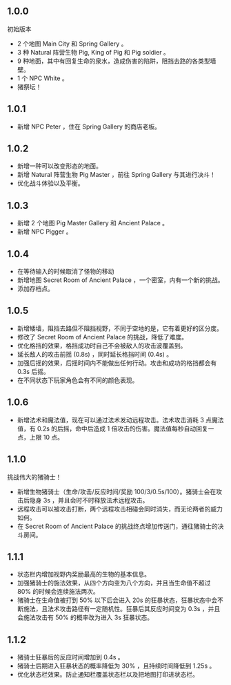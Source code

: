 ## 1.0.0

初始版本

- 2 个地图 Main City 和 Spring Gallery 。
- 3 种 Natural 阵营生物 Pig, King of Pig 和 Pig soldier 。
- 9 种地面，其中有回复生命的泉水，造成伤害的陷阱，阻挡去路的各类型墙壁。
- 1 个 NPC White 。
- 猪祭坛！

## 1.0.1

- 新增 NPC Peter ，住在 Spring Gallery 的商店老板。

## 1.0.2

- 新增一种可以改变形态的地面。
- 新增 Natural 阵营生物 Pig Master ，前往 Spring Gallery 与其进行决斗！
- 优化战斗体验以及平衡。

## 1.0.3

- 新增 2 个地图 Pig Master Gallery 和 Ancient Palace 。
- 新增 NPC Pigger 。

## 1.0.4

- 在等待输入的时候取消了怪物的移动
- 新增地图 Secret Room of Ancient Palace ，一个密室，内有一个新的挑战。
- 添加存档点。

## 1.0.5

- 新增矮墙，阻挡去路但不阻挡视野，不同于空地的是，它有着更好的区分度。
- 修改了 Secret Room of Ancient Palace 的挑战，降低了难度。
- 优化格挡的效果，格挡成功时自己不会被敌人的攻击波覆盖到。
- 延长敌人的攻击前摇 (0.8s) ，同时延长格挡时间 (0.4s) 。
- 加强后摇的效果，后摇时间内不能做出任何行动。攻击和成功的格挡都会有 0.3s 后摇。
- 在不同状态下玩家角色会有不同的颜色表现。

## 1.0.6

- 新增法术和魔法值，现在可以通过法术发动远程攻击。法术攻击消耗 3 点魔法值，有 0.2s 的后摇，命中后造成 1 倍攻击的伤害。魔法值每秒自动回复一点，上限 10 点。

## 1.1.0

挑战伟大的猪骑士！

- 新增生物猪骑士（生命/攻击/反应时间/奖励 100/3/0.5s/100）。猪骑士会在攻击后隐身 3s ，并且会时不时释放法术远程攻击。
- 远程攻击可以被攻击打断，两个远程攻击相碰会同时消失，而无论两者的威力如何。
- 在 Secret Room of Ancient Palace 的挑战终点增加传送门，通往猪骑士的决斗房间。

## 1.1.1

- 状态栏内增加视野内奖励最高的生物的基本信息。
- 加强猪骑士的施法效果，从四个方向变为八个方向，并且当生命值不超过 80% 的时候会连续施法两次。
- 猪骑士在生命值被打到 50% 以下后会进入 20s 的狂暴状态，狂暴状态中会不断施法，且法术攻击路径有一定随机性。狂暴后其反应时间变为 0.3s ，并且会施法攻击有 50% 的概率改为进入 3s 狂暴状态。

## 1.1.2

- 猪骑士狂暴后的反应时间增加到 0.4s 。
- 猪骑士后期进入狂暴状态的概率降低为 30% ，且持续时间降低到 1.25s 。
- 优化状态栏效果。防止通知栏覆盖状态栏以及把地图打印进状态栏。
